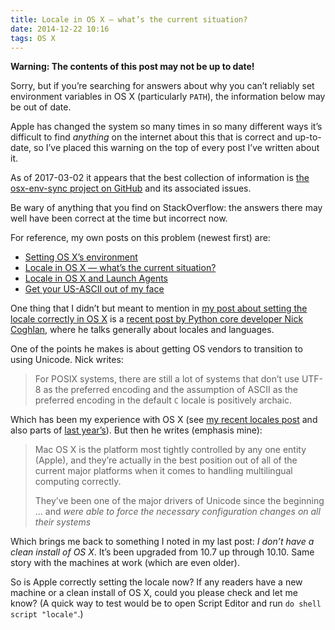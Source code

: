```yaml
---
title: Locale in OS X — what’s the current situation?
date: 2014-12-22 10:16
tags: OS X
---
```


<div class="flag">
  <p><strong>Warning: The contents of this post may not be up to date!</strong></p>
  <p>Sorry, but if you’re searching for answers about why you can’t reliably set environment variables in OS X (particularly <code>PATH</code>), the information below may be out of date.</p>
  <p>Apple has changed the system so many times in so many different ways it’s difficult to find <em>anything</em> on the internet about this that is correct and up-to-date, so I’ve placed this warning on the top of every post I’ve written about it.</p>
  <p>As of 2017-03-02 it appears that the best collection of information is <a href="https://github.com/ersiner/osx-env-sync">the osx-env-sync project on GitHub</a> and its associated issues.</p>
  <p>Be wary of anything that you find on StackOverflow: the answers there may well have been correct at the time but incorrect now.</p>
  <p>For reference, my own posts on this problem (newest first) are:</p>
  <ul>
    <li><a href="/2017/03/setting-os-xs-environment/">Setting OS X’s environment</a></li>
    <li><a href="/2014/12/locale-in-os-x-whats-the-current-situation/">Locale in OS X — what’s the current situation?</a></li>
    <li><a href="/2014/12/locale-in-os-x-and-launch-agents/">Locale in OS X and Launch Agents</a></li>
    <li><a href="/2013/09/get-your-us-ascii-out-of-my-face/">Get your US-ASCII out of my face</a></li>
  </ul>
</div>

One thing that I didn’t but meant to mention in [my post about setting the locale correctly in OS X][locales-osx] is a [recent post by Python core developer Nick Coghlan][coghlan], where he talks generally about locales and languages.

[locales-osx]: /2014/12/locale-in-os-x-and-launch-agents/
[coghlan]: http://www.curiousefficiency.org/posts/2014/08/multilingual-programming.html

One of the points he makes is about getting OS vendors to transition to using Unicode. Nick writes:

> For POSIX systems, there are still a lot of systems that don’t use UTF-8 as the preferred encoding and the assumption of ASCII as the preferred encoding in the default `C` locale is positively archaic.

Which has been my experience with OS X (see [my recent locales post][locales-osx] and also parts of [last year’s][ascii-utf8]). But then he writes (emphasis mine):

> Mac OS X is the platform most tightly controlled by any one entity (Apple), and they’re actually in the best position out of all of the current major platforms when it comes to handling multilingual computing correctly.
> 
> They’ve been one of the major drivers of Unicode since the beginning … and *were able to force the necessary configuration changes on all their systems*

[ascii-utf8]: /2013/09/get-your-us-ascii-out-of-my-face/

Which brings me back to something I noted in my last post: *I don’t have a clean install of OS X*. It’s been upgraded from 10.7 up through 10.10. Same story with the machines at work (which are even older).

So is Apple correctly setting the locale now? If any readers have a new machine or a clean install of OS X, could you please check and let me know? (A quick way to test would be to open Script Editor and run `do shell script "locale"`.)
